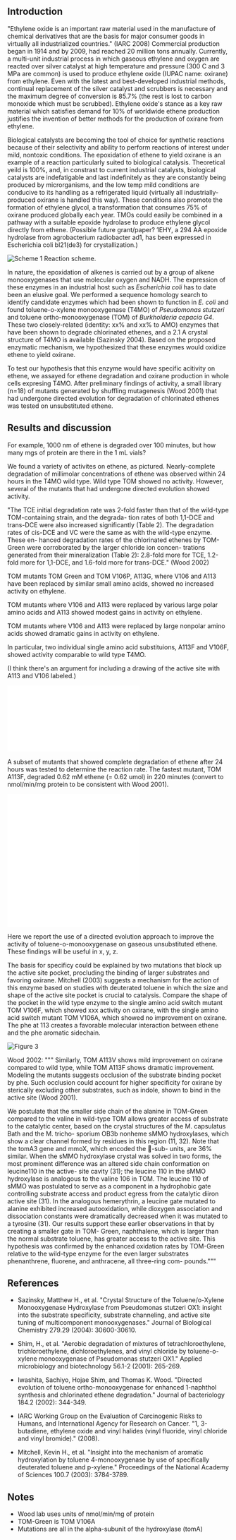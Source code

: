 Introduction 
------------

"Ethylene oxide is an important raw material used in the manufacture of
chemical derivatives that are the basis for major consumer goods in
virtually all industrialized countries." (IARC 2008) Commercial production
began in 1914 and by 2009, had reached 20 million tons annually.
Currently, a multi-unit industrial process in which gaseous ethylene and
oxygen are reacted over silver catalyst at high temperature and pressure
(300 C and 3 MPa are common) is used to produce ethylene oxide (IUPAC name:
oxirane) from ethylene. Even with the latest and best-developed industrial
methods, continual replacement of the silver catalyst and scrubbers is
necessary and the maximum degree of conversion is 85.7% (the rest is lost
to carbon monoxide which must be scrubbed). Ethylene oxide's stance as
a key raw material which satisfies demand for 10% of worldwide ethene
production justifies the invention of better methods for the production of
oxirane from ethylene. 

Biological catalysts are becoming the tool of choice for synthetic
reactions because of their selectivity and ability to perform reactions of
interest under mild, nontoxic conditions. The epoxidation of ethene to
yield oxirane is an example of a reaction particularly suited to biological
catalysis. Theoretical yeild is 100%, and, in constrast to current
industrial catalysts, biological catalysts are indefatigable and last
indefinitely as they are constantly being produced by microrganisms, and
the low temp mild conditions are conducive to its handling as
a refrigerated liquid (virtually all industrially-produced oxirane is
handled this way). These conditions also promote the formation of ethylene
glycol, a transformation that consumes 75% of oxirane produced globally
each year. TMOs could easily be combined in a pathway with a suitable
epoxide hydrolase to produce ethylene glycol directly from ethene.
(Possible future grant/paper? 1EHY, a 294 AA epoxide hydrolase from
agrobacterium radiobacter ad1, has been expressed in Escherichia coli
bl21(de3) for crystallization.)

![Scheme 1](s1.png) Reaction scheme. 

In nature, the epoxidation of alkenes is carried out by a group of alkene
monooxygenases that use molecular oxygen and NADH. The expression of these
enzymes in an industrial host such as *Escherichia coli* has to date been
an elusive goal. We performed a sequence homology search to identify
candidate enzymes which had been shown to function in *E. coli* and found
toluene-o-xylene monooxygenase (T4MO) of *Pseudomonas stutzeri* and
toluene ortho-monooxygenase (TOM) of *Burkholderia cepacia G4*. These two
closely-related (identity: xx% and xx% to AMO) enzymes that have been shown
to degrade chlorinated ethenes, and a 2.1 A crystal structure of T4MO is
available (Sazinsky 2004). Based on the proposed enzymatic mechanism, we
hypothesized that these enzymes would oxidize ethene to yield oxirane. 

To test our hypothesis that this enzyme would have specific acitivity on
ethene, we assayed for ethene degradation and oxirane production in whole
cells expresing T4MO. After preliminary findings of activity, a small
library (n=18) of mutants generated by shuffling mutagenesis (Wood 2001)
that had undergone directed evolution for degradation of chlorinated
ethenes was tested on unsubstituted ethene. 

Results and discussion 
----------------------

For example, 1000 nm of ethene is degraded over 100 minutes, but how many
mgs of protein are there in the 1 mL vials? 

We found a variety of activites on ethene, as pictured. Nearly-complete
degradation of millimolar concentrations of ethene was observed within 24
hours in the T4MO wild type. Wild type TOM showed no activity. However,
several of the mutants that had undergone directed evolution showed
activity. 

"The TCE initial degradation rate was 2-fold faster than that of the
wild-type TOM-containing strain, and the degrada- tion rates of both
1,1-DCE and trans-DCE were also increased significantly (Table 2). The
degradation rates of cis-DCE and VC were the same as with the wild-type
enzyme. These en- hanced degradation rates of the chlorinated ethenes by
TOM- Green were corroborated by the larger chloride ion concen- trations
generated from their mineralization (Table 2): 2.8-fold more for TCE,
1.2-fold more for 1,1-DCE, and 1.6-fold more for trans-DCE." (Wood 2002)

TOM mutants TOM Green and TOM V106P, A113G, where V106 and A113 have been
replaced by similar small amino acids, showed no increased activity on
ethylene. 

TOM mutants where V106 and A113 were replaced by various large polar amino
acids and A113 showed modest gains in activity on ethylene. 

TOM mutants where V106 and A113 were replaced by large nonpolar amino acids
showed dramatic gains in activity on ethylene. 

In particular, two individual single amino acid substituions, A113F and
V106F, showed activity comparable to wild type T4MO. 

(I think there's an argument for including a drawing of the active site
with A113 and V106 labeled.) 

![Figure 1](fig1.pdf) 

A subset of mutants that showed complete degradation of ethene after 24
hours was tested to determine the reaction rate. The fastest mutant, TOM
A113F, degraded 0.62 mM ethene (= 0.62 umol) in 220 minutes (convert to
nmol/min/mg protein to be consistent with Wood 2001).

![Figure 2](fig2.pdf) ![Figure 3](fig3.pdf) 

Here we report the use of a directed evolution approach to improve the
activity of toluene-o-monooxygenase on gaseous unsubstituted ethene. These
findings will be useful in x, y, z. 

The basis for specificy could be explained by two mutations that block up the active site pocket, procluding the binding of larger substrates and favoring oxirane. Mitchell (2003) suggests a mechanism for the action of this enzyme based on studies with deuterated toluene in which the size and shape of the active site pocket is crucial to catalysis. Compare the shape of the pocket in the wild type enzyme to the single amino acid switch mutant TOM V106F, which showed xxx activity on oxirane, with the single amino acid switch mutant TOM V106A, which showed no improvement on oxirane. The phe at 113 creates a favorable molecular interaction between ethene and the phe aromatic sidechain. 

![Figure 3](fig3.png) 

Wood 2002: """
Similarly, TOM A113V shows mild improvement on oxirane compared to wild type, while TOM A113F shows dramatic improvement. Modeling the mutants suggests occlusion of the substrate binding pocket by phe. Such occlusion could account for higher specificity for oxirane by sterically excluding other substrates, such as indole, shown to bind in the active site (Wood 2001). 

We postulate that the smaller side chain of the alanine in TOM-Green compared to the valine in wild-type TOM allows greater access of substrate to the catalytic center, based on the crystal structures of the M. capsulatus Bath and the M. tricho- sporium OB3b nonheme sMMO hydroxylases, which show a clear channel formed by residues in this region (11, 32). Note that the tomA3 gene and mmoX, which encoded the 􏰈-sub- units, are 36% similar. When the sMMO hydroxylase crystal was solved in two forms, the most prominent difference was an altered side chain conformation on leucine110 in the active- site cavity (31); the leucine 110 in the sMMO hydroxylase is analogous to the valine 106 in TOM.
The leucine 110 of sMMO was postulated to serve as a component in a hydrophobic gate controlling substrate access and product egress from the catalytic diiron active site (31). In the analogous hemerythrin, a leucine gate mutated to alanine exhibited increased autooxidation, while dioxygen association and dissociation constants were dramatically decreased when it was mutated to a tyrosine (31). Our results support these earlier observations in that by creating a smaller gate in TOM- Green, naphthalene, which is larger than the normal substrate toluene, has greater access to the active site. This hypothesis was confirmed by the enhanced oxidation rates by TOM-Green relative to the wild-type enzyme for the even larger substrates phenanthrene, fluorene, and anthracene, all three-ring com- pounds."""

References 
----------

+ Sazinsky, Matthew H., et al. "Crystal Structure of the Toluene/o-Xylene
  Monooxygenase Hydroxylase from Pseudomonas stutzeri OX1: insight into the
  substrate specificity, substrate channeling, and active site tuning of
  multicomponent monooxygenases." Journal of Biological Chemistry 279.29
  (2004): 30600-30610.

+ Shim, H., et al. "Aerobic degradation of mixtures of tetrachloroethylene,
  trichloroethylene, dichloroethylenes, and vinyl chloride by
  toluene-o-xylene monooxygenase of Pseudomonas stutzeri OX1." Applied
  microbiology and biotechnology 56.1-2 (2001): 265-269.

+ Iwashita, Sachiyo, Hojae Shim, and Thomas K. Wood. "Directed evolution of
  toluene ortho-monooxygenase for enhanced 1-naphthol synthesis and
  chlorinated ethene degradation." Journal of bacteriology 184.2 (2002):
  344-349.

+ IARC Working Group on the Evaluation of Carcinogenic Risks to Humans, and
  International Agency for Research on Cancer. "1, 3-butadiene, ethylene
  oxide and vinyl halides (vinyl fluoride, vinyl chloride and vinyl
  bromide)." (2008).

+ Mitchell, Kevin H., et al. "Insight into the mechanism of aromatic
  hydroxylation by toluene 4-monooxygenase by use of specifically deuterated
  toluene and p-xylene." Proceedings of the National Academy of Sciences 
  100.7 (2003): 3784-3789.

Notes 
-----

+ Wood lab uses units of nmol/min/mg of protein
+ TOM-Green is TOM V106A
+ Mutations are all in the alpha-subunit of the hydroxylase (tomA)
